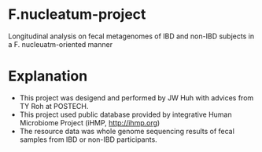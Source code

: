 # F.nucleatum-project
Longitudinal analysis on fecal metagenomes of IBD and non-IBD subjects in a F. nucleuatm-oriented manner


# Explanation
- This project was desigend and performed by JW Huh with advices from TY Roh at POSTECH.
- This project used public database provided by integrative Human Microbiome Project (iHMP, http://ihmp.org)
- The resource data was whole genome sequencing results of fecal samples from IBD or non-IBD participants.



